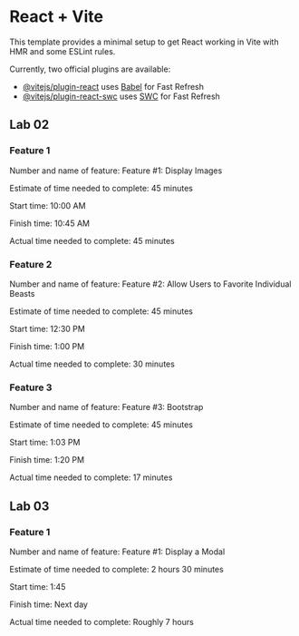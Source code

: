 # React + Vite

This template provides a minimal setup to get React working in Vite with HMR and some ESLint rules.

Currently, two official plugins are available:

- [@vitejs/plugin-react](https://github.com/vitejs/vite-plugin-react/blob/main/packages/plugin-react/README.md) uses [Babel](https://babeljs.io/) for Fast Refresh
- [@vitejs/plugin-react-swc](https://github.com/vitejs/vite-plugin-react-swc) uses [SWC](https://swc.rs/) for Fast Refresh

## Lab 02

### Feature 1

Number and name of feature: Feature #1: Display Images

Estimate of time needed to complete: 45 minutes

Start time: 10:00 AM

Finish time: 10:45 AM

Actual time needed to complete: 45 minutes

### Feature 2

Number and name of feature: Feature #2: Allow Users to Favorite Individual Beasts

Estimate of time needed to complete: 45 minutes

Start time: 12:30 PM

Finish time: 1:00 PM

Actual time needed to complete: 30 minutes

### Feature 3

Number and name of feature: Feature #3: Bootstrap

Estimate of time needed to complete: 45 minutes

Start time: 1:03 PM

Finish time: 1:20  PM

Actual time needed to complete: 17 minutes

## Lab 03

### Feature 1

Number and name of feature: Feature #1: Display a Modal

Estimate of time needed to complete: 2 hours 30 minutes

Start time: 1:45

Finish time: Next day

Actual time needed to complete: Roughly 7 hours
